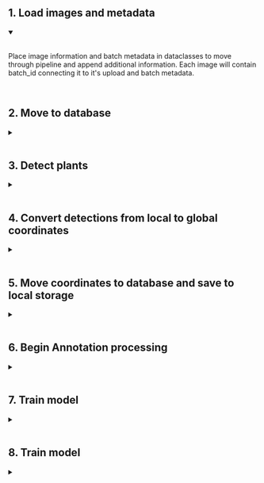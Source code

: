 ## 1. Load images and metadata 

<details open>
<summary></summary>

<br>

Place image information and batch metadata in dataclasses to move through pipeline and append additional information. Each image will contain batch_id connecting it to it's upload and batch metadata.

</details>

<br>

## 2. Move to database

<details>
<summary></summary>

Make the initial transfer of image to the database. Physical images will not be moved into the database, only pointers to image paths will be moved. 

</details>
<br>

## 3. Detect plants

<details>
<summary></summary>


</details>
<br>

## 4. Convert detections from local to global coordinates

<details>
<summary></summary>


</details>
<br>


## 5. Move coordinates to database and save to local storage

<details>
<summary></summary>


</details>
<br>


## 6. Begin Annotation processing

<details>
<summary></summary>

Use local detection results saved as json files to segment vegetation

</details>
<br>



## 7. Train model

<details>
<summary></summary>


</details>
<br>

## 8. Train model

<details>
<summary></summary>


</details>